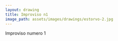```yaml
---
layout: drawing
title: Improviso n1
image_path: assets/images/drawings/estorvo-2.jpg
---
```


Improviso numero 1